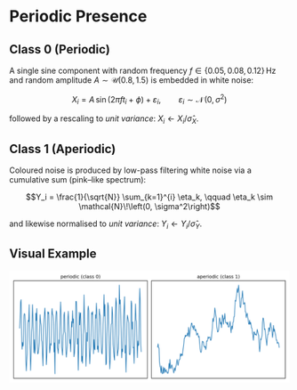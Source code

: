 # Periodic Presence

## Class 0 (Periodic)

A single sine component with random frequency $f \in \{0.05,\,0.08,\,0.12\}\,\text{Hz}$ and random amplitude $A \sim \mathcal{U}(0.8, 1.5)$ is embedded in white noise:

```math
X_i = A\,\sin\bigl(2\pi f t_i + \phi\bigr) + \varepsilon_i,
\qquad
\varepsilon_i \sim \mathcal{N}\!\left(0, \sigma^2\right)
```

followed by a rescaling to *unit variance*:  $X_i \leftarrow X_i / \hat{\sigma}_X$.

## Class 1 (Aperiodic)

Coloured noise is produced by low-pass filtering white noise via a cumulative sum (pink–like spectrum):

```math
Y_i = \frac{1}{\sqrt{N}} \sum_{k=1}^{i} \eta_k,
\qquad
\eta_k \sim \mathcal{N}\!\left(0, \sigma^2\right)
```

and likewise normalised to *unit variance*:  $Y_i \leftarrow Y_i / \hat{\sigma}_Y$.

## Visual Example

![Channel correlation (easy)](/tasks/time-series/plots/periodic_vs_aperiodic_train.png)



